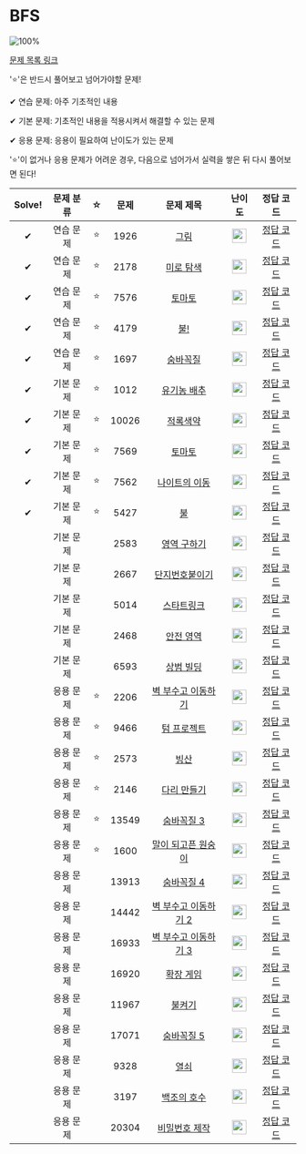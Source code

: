 # BFS

![100%](https://progress-bar.dev/10/?scale=30&title=progress&width=500&color=babaca&suffix=/30)

[문제 목록 링크](https://www.acmicpc.net/workbook/view/7307)

'⭐️'은 반드시 풀어보고 넘어가야할 문제!

✔ 연습 문제: 아주 기초적인 내용

✔ 기본 문제: 기초적인 내용을 적용시켜서 해결할 수 있는 문제

✔ 응용 문제: 응용이 필요하여 난이도가 있는 문제


'⭐️'이 없거나 응용 문제가 어려운 경우, 다음으로 넘어가서 실력을 쌓은 뒤 다시 풀어보면 된다!

| Solve! | 문제 분류 | ☆ | 문제 | 문제 제목 | 난이도 | 정답 코드 |
| :--: | :--: | :--: | :--: | :--: | :--: | :--: |
| ✔ | 연습 문제 | ⭐️ | 1926 | [그림](https://www.acmicpc.net/problem/1926) | <img height="25px" width="25px" src="https://static.solved.ac/tier_small/10.svg"/> | [정답 코드](../0x07_BFS/1926.cpp) |
| ✔ | 연습 문제 | ⭐️ | 2178 | [미로 탐색](https://www.acmicpc.net/problem/2178) | <img height="25px" width="25px" src="https://static.solved.ac/tier_small/10.svg"/> | [정답 코드](../0x07_BFS/2178.cpp) |
| ✔ | 연습 문제 | ⭐️ | 7576 | [토마토](https://www.acmicpc.net/problem/7576) | <img height="25px" width="25px" src="https://static.solved.ac/tier_small/11.svg"/> | [정답 코드](../0x07_BFS/7576.cpp) |
| ✔ | 연습 문제 | ⭐️ | 4179 | [불!](https://www.acmicpc.net/problem/4179) | <img height="25px" width="25px" src="https://static.solved.ac/tier_small/12.svg"/> | [정답 코드](../0x07_BFS/4179.cpp) |
| ✔ | 연습 문제 | ⭐️ | 1697 | [숨바꼭질](https://www.acmicpc.net/problem/1697) | <img height="25px" width="25px" src="https://static.solved.ac/tier_small/10.svg"/> | [정답 코드](../0x07_BFS/1697.cpp) |
| ✔ | 기본 문제 | ⭐️ | 1012 | [유기농 배추](https://www.acmicpc.net/problem/1012) | <img height="25px" width="25px" src="https://static.solved.ac/tier_small/9.svg"/> | [정답 코드](../0x07_BFS/1012.cpp) |
| ✔ | 기본 문제 | ⭐️ | 10026 | [적록색약](https://www.acmicpc.net/problem/10026) | <img height="25px" width="25px" src="https://static.solved.ac/tier_small/11.svg"/> | [정답 코드](../0x07_BFS/10026.cpp) |
| ✔ | 기본 문제 | ⭐️ | 7569 | [토마토](https://www.acmicpc.net/problem/7569) | <img height="25px" width="25px" src="https://static.solved.ac/tier_small/11.svg"/> | [정답 코드](../0x07_BFS/7569.cpp) |
| ✔ | 기본 문제 | ⭐️ | 7562 | [나이트의 이동](https://www.acmicpc.net/problem/7562) | <img height="25px" width="25px" src="https://static.solved.ac/tier_small/10.svg"/> | [정답 코드](../0x07_BFS/7562.cpp) |
| ✔ | 기본 문제 | ⭐️ | 5427 | [불](https://www.acmicpc.net/problem/5427) | <img height="25px" width="25px" src="https://static.solved.ac/tier_small/12.svg"/> | [정답 코드](../0x07_BFS/5427.cpp) |
|  | 기본 문제 | | 2583 | [영역 구하기](https://www.acmicpc.net/problem/2583) | <img height="25px" width="25px" src="https://static.solved.ac/tier_small/10.svg"/> | [정답 코드](../0x07_BFS/2583.cpp) |
|  | 기본 문제 | | 2667 | [단지번호붙이기](https://www.acmicpc.net/problem/2667) | <img height="25px" width="25px" src="https://static.solved.ac/tier_small/10.svg"/> | [정답 코드](../0x07_BFS/2667.cpp) |
|  | 기본 문제 | | 5014 | [스타트링크](https://www.acmicpc.net/problem/5014) | <img height="25px" width="25px" src="https://static.solved.ac/tier_small/10.svg"/> | [정답 코드](../0x07_BFS/5014.cpp) |
|  | 기본 문제 | | 2468 | [안전 영역](https://www.acmicpc.net/problem/2468) | <img height="25px" width="25px" src="https://static.solved.ac/tier_small/10.svg"/> | [정답 코드](../0x07_BFS/2468.cpp) |
|  | 기본 문제 | | 6593 | [상범 빌딩](https://www.acmicpc.net/problem/6593) | <img height="25px" width="25px" src="https://static.solved.ac/tier_small/11.svg"/> | [정답 코드](../0x07_BFS/6593.cpp) |
|  | 응용 문제 | ⭐️ | 2206 | [벽 부수고 이동하기](https://www.acmicpc.net/problem/2206) | <img height="25px" width="25px" src="https://static.solved.ac/tier_small/13.svg"/> | [정답 코드](../0x07_BFS/2206.cpp) |
|  | 응용 문제 | ⭐️ | 9466 | [텀 프로젝트](https://www.acmicpc.net/problem/9466) | <img height="25px" width="25px" src="https://static.solved.ac/tier_small/13.svg"/> | [정답 코드](../0x07_BFS/9466.cpp) |
|  | 응용 문제 | ⭐️ | 2573 | [빙산](https://www.acmicpc.net/problem/2573) | <img height="25px" width="25px" src="https://static.solved.ac/tier_small/12.svg"/> | [정답 코드](../0x07_BFS/2573.cpp) |
|  | 응용 문제 | ⭐️ | 2146 | [다리 만들기](https://www.acmicpc.net/problem/2146) | <img height="25px" width="25px" src="https://static.solved.ac/tier_small/13.svg"/> | [정답 코드](../0x07_BFS/2146.cpp) |
|  | 응용 문제 | ⭐️ | 13549 | [숨바꼭질 3](https://www.acmicpc.net/problem/13549) | <img height="25px" width="25px" src="https://static.solved.ac/tier_small/11.svg"/> | [정답 코드](../0x07_BFS/13549.cpp) |
|  | 응용 문제 | ⭐️ | 1600 | [말이 되고픈 원숭이](https://www.acmicpc.net/problem/1600) | <img height="25px" width="25px" src="https://static.solved.ac/tier_small/13.svg"/> | [정답 코드](../0x07_BFS/1600.cpp) |
|  | 응용 문제 | | 13913 | [숨바꼭질 4](https://www.acmicpc.net/problem/13913) | <img height="25px" width="25px" src="https://static.solved.ac/tier_small/12.svg"/> | [정답 코드](../0x07_BFS/13913.cpp) |
|  | 응용 문제 | | 14442 | [벽 부수고 이동하기 2](https://www.acmicpc.net/problem/14442) | <img height="25px" width="25px" src="https://static.solved.ac/tier_small/13.svg"/> | [정답 코드](../0x07_BFS/14442.cpp) |
|  | 응용 문제 | | 16933 | [벽 부수고 이동하기 3](https://www.acmicpc.net/problem/16933) | <img height="25px" width="25px" src="https://static.solved.ac/tier_small/15.svg"/> | [정답 코드](../0x07_BFS/16933.cpp) |
|  | 응용 문제 | | 16920 | [확장 게임](https://www.acmicpc.net/problem/16920) | <img height="25px" width="25px" src="https://static.solved.ac/tier_small/14.svg"/> | [정답 코드](../0x07_BFS/16920.cpp) |
|  | 응용 문제 | | 11967 | [불켜기](https://www.acmicpc.net/problem/11967) | <img height="25px" width="25px" src="https://static.solved.ac/tier_small/14.svg"/> | [정답 코드](../0x07_BFS/11967.cpp) |
|  | 응용 문제 | | 17071 | [숨바꼭질 5](https://www.acmicpc.net/problem/17071) | <img height="25px" width="25px" src="https://static.solved.ac/tier_small/16.svg"/> | [정답 코드](../0x07_BFS/17071.cpp) |
|  | 응용 문제 | | 9328 | [열쇠](https://www.acmicpc.net/problem/9328) | <img height="25px" width="25px" src="https://static.solved.ac/tier_small/15.svg"/> | [정답 코드](../0x07_BFS/9328.cpp) |
|  | 응용 문제 | | 3197 | [백조의 호수](https://www.acmicpc.net/problem/3197) | <img height="25px" width="25px" src="https://static.solved.ac/tier_small/16.svg"/> | [정답 코드](../0x07_BFS/3197.cpp) |
|  | 응용 문제 | | 20304 | [비밀번호 제작](https://www.acmicpc.net/problem/20304) | <img height="25px" width="25px" src="https://static.solved.ac/tier_small/16.svg"/> | [정답 코드](../0x07_BFS/20304.cpp) |
